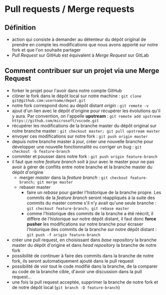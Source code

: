 # Pull requests / Merge requests

## Définition

- action qui consiste à demander au détenteur du dépôt original de prendre en compte les modifications que nous avons apporté sur notre fork et que l'on souhaite partager
- *Pull Request* sur GitHub est équivalent à *Merge Request* sur GitLab

## Comment contribuer sur un projet via une Merge Request

- forker le projet pour l'avoir dans notre compte GitHub
- clôner le fork dans le dépôt local sur notre machine : `git clone git@github.com:username/depot.git`
- notre fork correspond donc au dépôt distant *origin* : `git remote -v`
- ajout d'un lien avec le dépôt d'origine pour récupérer les évolutions qu'il y aura. Par convention, on l'appelle **upstream** : `git remote add upstream https://github.com/microsoft/vscode.git`
- récupérer les modifications de la branche master du dépôt original sur notre branche master : `git checkout master; git pull upstream master`
- envoyer ces modifications sur notre fork : `git push origin master`
- depuis notre branche master à jour, créer une nouvelle branche pour développer une nouvelle fonctionnalité ou corriger un bug : `git checkout -b feature-branch`
- commiter et pousser dans notre fork : `git push origin feature-branch`
- il faut que notre *feature branch* soit à jour avec le master pour ne pas avoir à gérer de conflits entre notre branche et la branche master du dépôt d'origine
    - merger *master* dans la *feature branch* : `git checkout feature-branch; git merge master`
    - rebaser master
        - faire un *rebase* pour garder l'historique de la branche propre. Les commits de la *feature branch* seront réappliqués à la suite des commits du master comme s'il n'y avait qu'une seule branche : `git checkout feature-branch; git rebase master`
        - comme l'historique des commits de la branche a été réécrit, il diffère de l'historique sur notre dépôt distant, il faut donc **force pusher** les modifications sur notre branche pour écraser l'historique des commits de la branche sur notre dépôt distant : `git push -f origin feature-branch`
- créer une pull request, en choisissant dans *base repository* la branche master du dépôt d'origine et dans *head repository* la branche de notre fork
- possibilité de continuer à faire des commits dans la branche de notre fork, ils seront automatiquement ajouté dans le pull request
- possibilité de voir tout le code modifié dans la branche, de la comparer au code de la branche cible, d'avoir une discussion dans la pull request...
- une fois la pull request acceptée, supprimer la branche de notre fork et de notre dépôt local (`git branch -D feature-branch`)